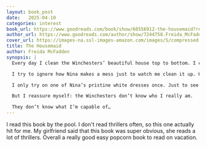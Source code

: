 ```yaml
---
layout: book_post
date:   2025-04-10
categories: interest
book_url: https://www.goodreads.com/book/show/60556912-the-housemaid?ref=nav_sb_ss_1_13
author_url: https://www.goodreads.com/author/show/7244758.Freida_McFadden
cover_url: https://images-na.ssl-images-amazon.com/images/S/compressed.photo.goodreads.com/books/1661176310i/61991328._SX150_.jpg
title: The Housemaid
author: Freida McFadden
synopsis: |
  Every day I clean the Winchesters’ beautiful house top to bottom. I collect their daughter from school. And I cook a delicious meal for the whole family before heading up to eat alone in my tiny room on the top floor.

  I try to ignore how Nina makes a mess just to watch me clean it up. How she tells strange lies about her own daughter. And how her husband Andrew seems more broken every day. But as I look into Andrew’s handsome brown eyes, so full of pain, it’s hard not to imagine what it would be like to live Nina’s life. The walk-in closet, the fancy car, the perfect husband.

  I only try on one of Nina’s pristine white dresses once. Just to see what it’s like. But she soon finds out… and by the time I realize my attic bedroom door only locks from the outside, it’s far too late.

  But I reassure myself: the Winchesters don’t know who I really am.

  They don’t know what I’m capable of…
---
```


I read this book by the pool. I don't read thrillers often, so this one actually hit for me. My girlfriend said that this book was super obvious, she reads a lot of thrillers. Overall a really good easy popcorn book to read on vacation.